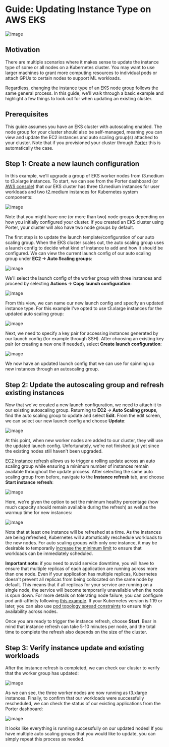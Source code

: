 # Guide: Updating Instance Type on AWS EKS
![image](https://user-images.githubusercontent.com/22849518/127391733-c081642f-dc58-4113-b55e-e12aa4477ec7.png)

## Motivation
There are multiple scenarios where it makes sense to update the instance type of some or all nodes on a Kubernetes cluster. You may want to use larger machines to grant more computing resources to individual pods or attach GPUs to certain nodes to support ML workloads.

Regardless, changing the instance type of an EKS node group follows the same general process. In this guide, we'll walk through a basic example and highlight a few things to look out for when updating an existing cluster. 

## Prerequisites
This guide assumes you have an EKS cluster with autoscaling enabled. The node group for your cluster should also be self-managed, meaning you can view and update the EC2 instances and auto scaling group(s) attached to your cluster. Note that if you provisioned your cluster through [Porter](https://github.com/porter-dev/porter) this is automatically the case.

## Step 1: Create a new launch configuration
In this example, we'll upgrade a group of EKS worker nodes from t3.medium to t3.xlarge instances. To start, we can see from the Porter dashboard (or [AWS console](https://console.aws.amazon.com/ec2#Instances:)) that our EKS cluster has three t3.medium instances for user workloads and two t2.medium instances for Kubernetes system components:

![image](https://user-images.githubusercontent.com/22849518/127392594-74d50e08-9394-4e86-b091-23cad6fbd60c.png)

Note that you might have one (or more than two) node groups depending on how you initially configured your cluster. If you created an EKS cluster using Porter, your cluster will also have two node groups by default.

The first step is to update the launch template/configuration of our auto scaling group. When the EKS cluster scales out, the auto scaling group uses a launch config to decide what kind of instance to add and how it should be configured. We can view the current launch config of our auto scaling group under **EC2 -> Auto Scaling groups**:

![image](https://user-images.githubusercontent.com/22849518/127392659-3b973671-c900-44c9-8942-4f5e6945e0b3.png)

We'll select the launch config of the worker group with three instances and proceed by selecting **Actions -> Copy launch configuration**:

![image](https://user-images.githubusercontent.com/22849518/127392681-7af18061-6537-4f19-b05d-b9ea6934044a.png)

From this view, we can name our new launch config and specify an updated instance type. For this example I've opted to use t3.xlarge instances for the updated auto scaling group:

![image](https://user-images.githubusercontent.com/22849518/127392701-48adcad9-0e40-4ce0-b531-808350f5f2eb.png)

Next, we need to specify a key pair for accessing instances generated by our launch config (for example through SSH). After choosing an existing key pair (or creating a new one if needed), select **Create launch configuration**:

![image](https://user-images.githubusercontent.com/22849518/127392735-89f12e56-a76d-4824-a825-e473ebde478a.png)

We now have an updated launch config that we can use for spinning up new instances through an autoscaling group.

## Step 2: Update the autoscaling group and refresh existing instances
Now that we've created a new launch configuration, we need to attach it to our existing autoscaling group. Returning to **EC2 -> Auto Scaling groups**, find the auto scaling group to update and select **Edit**. From the edit screen, we can select our new launch config and choose **Update**:

![image](https://user-images.githubusercontent.com/22849518/127392827-21a7ae1a-c218-423f-b0e4-41b1692a44e1.png)

At this point, when new worker nodes are added to our cluster, they will use the updated launch config. Unfortunately, we're not finished just yet since the existing nodes still haven't been upgraded.

[EC2 instance refresh](https://aws.amazon.com/blogs/compute/introducing-instance-refresh-for-ec2-auto-scaling/) allows us to trigger a rolling update across an auto scaling group while ensuring a minimum number of instances remain available throughout the update process. After selecting the same auto scaling group from before, navigate to the **Instance refresh** tab, and choose **Start instance refresh**:

![image](https://user-images.githubusercontent.com/22849518/127392938-3942f29b-5486-4b4d-ba54-4215340a91af.png)

Here, we're given the option to set the minimum healthy percentage (how much capacity should remain available during the refresh) as well as the warmup time for new instances:

![image](https://user-images.githubusercontent.com/22849518/127392949-a29fb2d1-daed-4463-a6b1-9b14a2fabeda.png)

Note that at least one instance will be refreshed at a time. As the instances are being refreshed, Kubernetes will automatically reschedule workloads to the new nodes. For auto scaling groups with only one instance, it may be desirable to temporarily [increase the minimum limit](https://docs.aws.amazon.com/autoscaling/ec2/userguide/asg-capacity-limits.html) to ensure that workloads can be immediately scheduled. 

**Important note:** if you need to avoid service downtime, you will have to ensure that multiple replicas of each application are running across more than one node. Even if your application has multiple replicas, Kubernetes doesn't prevent all replicas from being collocated on the same node by default. This means that if all replicas for your service are running on a single node, the service will become temporarily unavailable when the node is spun down. For more details on tolerating node failure, you can configure pod anti-affinity following [this example](https://kubernetes.io/docs/tutorials/stateful-application/zookeeper/#tolerating-node-failure). If your Kubernetes version is 1.19 or later, you can also use [pod topology spread constraints](https://kubernetes.io/docs/concepts/workloads/pods/pod-topology-spread-constraints/) to ensure high availability across nodes.

Once you are ready to trigger the instance refresh, choose **Start**. Bear in mind that instance refresh can take 5-10 minutes per node, and the total time to complete the refresh also depends on the size of the cluster. 

## Step 3: Verify instance update and existing workloads
After the instance refresh is completed, we can check our cluster to verify that the worker group has updated:

![image](https://user-images.githubusercontent.com/22849518/127393233-f832bf90-01bf-4cea-b939-9b0aa38bc5cc.png)

As we can see, the three worker nodes are now running as t3.xlarge instances. Finally, to confirm that our workloads were successfully rescheduled, we can check the status of our existing applications from the Porter dashboard:

![image](https://user-images.githubusercontent.com/22849518/127393251-2cf34a75-a3d1-484a-a9ce-dba38a5090dd.png)

It looks like everything is running successfully on our updated nodes! If you have multiple auto scaling groups that you would like to update, you can simply repeat this process as needed.
